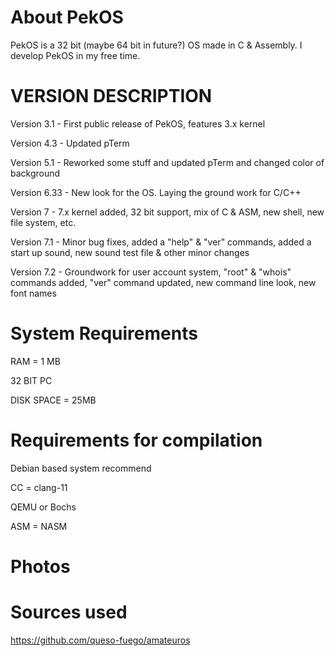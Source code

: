 
# About PekOS
PekOS is a 32 bit (maybe 64 bit in future?) OS made in C & Assembly. I develop PekOS in my free time.

<!--
![PekOSlogonew](https://user-images.githubusercontent.com/94230991/149319315-a9a305ab-6b3d-4501-a50e-cd7600890cb8.png)  PekOS logo
-->

# VERSION DESCRIPTION

Version 3.1  - First public release of PekOS, features 3.x kernel

Version 4.3  - Updated pTerm

Version 5.1  - Reworked some stuff and updated pTerm and changed color of background

Version 6.33 - New look for the OS. Laying the ground work for C/C++

Version 7    - 7.x kernel added, 32 bit support, mix of C & ASM, new shell, new file system, etc.

Version 7.1  - Minor bug fixes, added a "help" & "ver" commands, added a start up sound, new sound test file & other minor changes

Version 7.2  - Groundwork for user account system, "root" & "whois" commands added, "ver" command updated, new command line look, new font names

# System Requirements

RAM = 1 MB

32 BIT PC

DISK SPACE = 25MB

# Requirements for compilation

Debian based system recommend

CC = clang-11

QEMU or Bochs

ASM = NASM

# Photos

# Sources used
https://github.com/queso-fuego/amateuros
